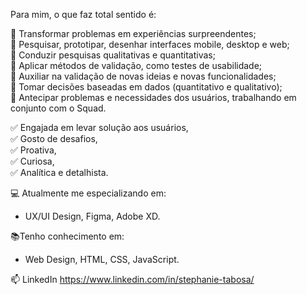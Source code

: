 Para mim, o que faz total sentido é:

🔹 Transformar problemas em experiências surpreendentes;<br/>
🔹 Pesquisar, prototipar, desenhar interfaces mobile, desktop e web;<br/>
🔹 Conduzir pesquisas qualitativas e quantitativas;<br/>
🔹 Aplicar métodos de validação, como testes de usabilidade;<br/>
🔹 Auxiliar na validação de novas ideias e novas funcionalidades;<br/>
🔹 Tomar decisões baseadas em dados (quantitativo e qualitativo);<br/>
🔹 Antecipar problemas e necessidades dos usuários, trabalhando em conjunto com o Squad.
<br/>

✅ Engajada em levar solução aos usuários,<br/>
✅ Gosto de desafios,<br/>
✅ Proativa,<br/>
✅ Curiosa,<br/>
✅ Analítica e detalhista.<br/>

💻 Atualmente me especializando em:
- UX/UI Design, Figma, Adobe XD.

📚Tenho conhecimento em:
- Web Design, HTML, CSS, JavaScript.

📫 LinkedIn https://www.linkedin.com/in/stephanie-tabosa/
